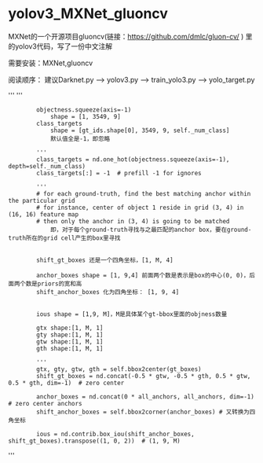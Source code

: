 # yolov3_MXNet_gluoncv 
MXNet的一个开源项目gluoncv(链接：https://github.com/dmlc/gluon-cv/ ) 里的yolov3代码，写了一份中文注解

需要安装：MXNet,gluoncv 
 
阅读顺序：
  建议Darknet.py --> yolov3.py --> train_yolo3.py --> yolo_target.py

'''
 ''' 
 
 
 
            objectness.squeeze(axis=-1) 
                shape = [1, 3549, 9] 
            class_targets              
                shape = [gt_ids.shape[0], 3549, 9, self._num_class] 
                默认值全是-1，即忽略
                
            '''
            class_targets = nd.one_hot(objectness.squeeze(axis=-1), depth=self._num_class)
            class_targets[:] = -1  # prefill -1 for ignores
           
            '''
            # for each ground-truth, find the best matching anchor within the particular grid
            # for instance, center of object 1 reside in grid (3, 4) in (16, 16) feature map
            # then only the anchor in (3, 4) is going to be matched
                即，对于每个ground-truth寻找与之最匹配的anchor box，要在ground-truth所在的grid cell产生的box里寻找

            
            shift_gt_boxes 还是一个四角坐标，[1, M, 4]
 
            anchor_boxes shape = [1, 9,4] 前面两个数是表示是box的中心(0, 0)，后面两个数是priors的宽和高
            shift_anchor_boxes 化为四角坐标： [1, 9, 4]
            

            ious shape = [1,9, M]，M是具体某个gt-bbox里面的objness数量

            gtx shape:[1, M, 1]
            gty shape:[1, M, 1]
            gtw shape:[1, M, 1]
            gth shape:[1, M, 1]
            
            ''' 
            gtx, gty, gtw, gth = self.bbox2center(gt_boxes)  
            shift_gt_boxes = nd.concat(-0.5 * gtw, -0.5 * gth, 0.5 * gtw, 0.5 * gth, dim=-1)  # zero center  
            
            anchor_boxes = nd.concat(0 * all_anchors, all_anchors, dim=-1)  # zero center anchors
            shift_anchor_boxes = self.bbox2corner(anchor_boxes) # 又转换为四角坐标

            ious = nd.contrib.box_iou(shift_anchor_boxes, shift_gt_boxes).transpose((1, 0, 2))  # (1, 9, M)

'''

